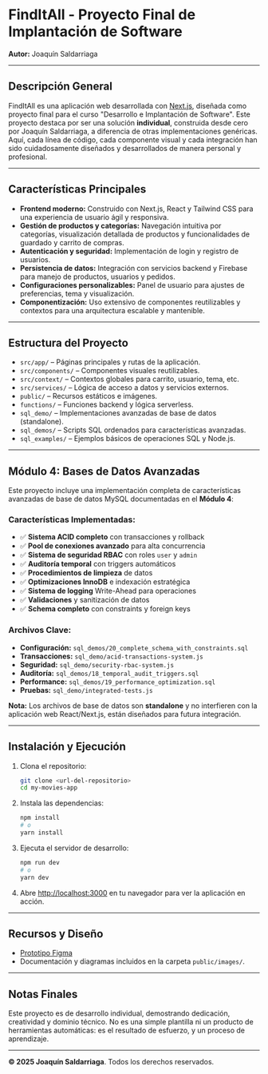 # FindItAll - Proyecto Final de Implantación de Software

**Autor:** Joaquín Saldarriaga

---

## Descripción General

FindItAll es una aplicación web desarrollada con [Next.js](https://nextjs.org), diseñada como proyecto final para el curso "Desarrollo e Implantación de Software". Este proyecto destaca por ser una solución **individual**, construida desde cero por Joaquín Saldarriaga, a diferencia de otras implementaciones genéricas. Aquí, cada línea de código, cada componente visual y cada integración han sido cuidadosamente diseñados y desarrollados de manera personal y profesional.

---

## Características Principales

- **Frontend moderno:** Construido con Next.js, React y Tailwind CSS para una experiencia de usuario ágil y responsiva.
- **Gestión de productos y categorías:** Navegación intuitiva por categorías, visualización detallada de productos y funcionalidades de guardado y carrito de compras.
- **Autenticación y seguridad:** Implementación de login y registro de usuarios.
- **Persistencia de datos:** Integración con servicios backend y Firebase para manejo de productos, usuarios y pedidos.
- **Configuraciones personalizables:** Panel de usuario para ajustes de preferencias, tema y visualización.
- **Componentización:** Uso extensivo de componentes reutilizables y contextos para una arquitectura escalable y mantenible.

---

## Estructura del Proyecto

- `src/app/` – Páginas principales y rutas de la aplicación.
- `src/components/` – Componentes visuales reutilizables.
- `src/context/` – Contextos globales para carrito, usuario, tema, etc.
- `src/services/` – Lógica de acceso a datos y servicios externos.
- `public/` – Recursos estáticos e imágenes.
- `functions/` – Funciones backend y lógica serverless.
- `sql_demo/` – Implementaciones avanzadas de base de datos (standalone).
- `sql_demos/` – Scripts SQL ordenados para características avanzadas.
- `sql_examples/` – Ejemplos básicos de operaciones SQL y Node.js.

---

## Módulo 4: Bases de Datos Avanzadas

Este proyecto incluye una implementación completa de características avanzadas de base de datos MySQL documentadas en el **Módulo 4**:

### Características Implementadas:
- ✅ **Sistema ACID completo** con transacciones y rollback
- ✅ **Pool de conexiones avanzado** para alta concurrencia  
- ✅ **Sistema de seguridad RBAC** con roles `user` y `admin`
- ✅ **Auditoría temporal** con triggers automáticos
- ✅ **Procedimientos de limpieza** de datos
- ✅ **Optimizaciones InnoDB** e indexación estratégica
- ✅ **Sistema de logging** Write-Ahead para operaciones
- ✅ **Validaciones** y sanitización de datos
- ✅ **Schema completo** con constraints y foreign keys

### Archivos Clave:
- **Configuración:** `sql_demos/20_complete_schema_with_constraints.sql`
- **Transacciones:** `sql_demo/acid-transactions-system.js`
- **Seguridad:** `sql_demo/security-rbac-system.js`
- **Auditoría:** `sql_demos/18_temporal_audit_triggers.sql`
- **Performance:** `sql_demos/19_performance_optimization.sql`
- **Pruebas:** `sql_demo/integrated-tests.js`

**Nota:** Los archivos de base de datos son **standalone** y no interfieren con la aplicación web React/Next.js, están diseñados para futura integración.

---

## Instalación y Ejecución

1. Clona el repositorio:
   ```bash
   git clone <url-del-repositorio>
   cd my-movies-app
   ```
2. Instala las dependencias:
   ```bash
   npm install
   # o
   yarn install
   ```
3. Ejecuta el servidor de desarrollo:
   ```bash
   npm run dev
   # o
   yarn dev
   ```
4. Abre [http://localhost:3000](http://localhost:3000) en tu navegador para ver la aplicación en acción.

---

## Recursos y Diseño

- [Prototipo Figma](https://www.figma.com/design/cqIqOJbXadQM5rFtrXEmTl/Reto-Implantaci%C3%B3n-software---Joaqu%C3%ADn?node-id=0-1&t=bUY647aoYYnLAP18-1)
- Documentación y diagramas incluidos en la carpeta `public/images/`.

---

## Notas Finales

Este proyecto es de desarrollo individual, demostrando dedicación, creatividad y dominio técnico. No es una simple plantilla ni un producto de herramientas automáticas: es el resultado de esfuerzo, y un proceso de aprendizaje.

---

**© 2025 Joaquín Saldarriaga**. Todos los derechos reservados.
